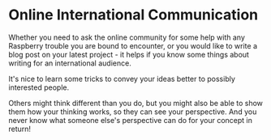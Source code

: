 # Online International Communication

Whether you need to ask the online community for some help with any Raspberry trouble you are bound to encounter,
or you would like to write a blog post on your latest project - it helps if you know some things about writing for an
international audience.

It's nice to learn some tricks to convey your ideas better to possibly interested people.

Others might think different than you do, but you might also be able to show them how your thinking works, so they
can see your perspective. And you never know what someone else's perspective can do for your concept in return!
